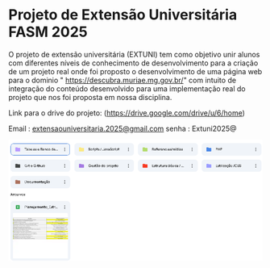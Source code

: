 # Projeto de Extensão Universitária FASM 2025
O projeto de extensão universitária (EXTUNI) tem como objetivo unir alunos com diferentes níveis de conhecimento de desenvolvimento para a criação de um projeto real onde foi proposto o desenvolvimento de uma página web para o dominio " https://descubra.muriae.mg.gov.br/" com intuito de integração do conteúdo desenvolvido para uma implementação real do projeto que nos foi proposta em nossa disciplina.

Link para o drive do projeto: (https://drive.google.com/drive/u/6/home)

Email : extensaouniversitaria.2025@gmail.com
senha : Extuni2025@

![imagem do drive](image.png)